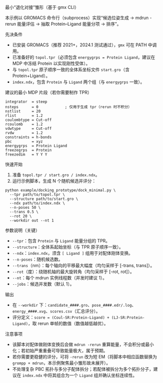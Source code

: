 最小“退化对接”雏形（基于 gmx CLI）

本示例以 GROMACS 命令行（subprocess）实现“候选位姿生成 → mdrun -rerun 能量评估 → 抽取 Protein–Ligand 能量分项 → 排序”。

先决条件
- 已安装 GROMACS（推荐 2021+，2024.1 测试通过），`gmx` 可在 PATH 中调用。
- 已准备好的 `topol.tpr`（必须包含 `energygrps = Protein Ligand`，建议在 MDP 中冻结 Protein 以实现刚性受体）。
- 与 `topol.tpr` 原子顺序一致的全体系坐标文件 `start.gro`（含 Protein+Ligand）。
- `index.ndx`，包含 `Protein` 与 `Ligand` 两个组（与 `energygrps` 一致）。

建议的最小 MDP 片段（若你需要制作 TPR）
```
integrator  = steep
nsteps      = 0            ; 仅用于生成 tpr（rerun 时不积分）
nstlist     = 20
rlist       = 1.2
coulombtype = Cut-off
rcoulomb    = 1.2
vdwtype     = Cut-off
rvdw        = 1.2
constraints = h-bonds
pbc         = xyz
energygrps  = Protein Ligand
freezegrps  = Protein
freezedim   = Y Y Y
```

快速开始
1) 准备 `topol.tpr / start.gro / index.ndx`。
2) 运行示例脚本，生成 N 个随机候选并评分：
```
python example/docking_prototype/dock_minimal.py \
  --tpr path/to/topol.tpr \
  --structure path/to/start.gro \
  --ndx path/to/index.ndx \
  --n-poses 50 \
  --trans 0.5 \
  --rot 20 \
  --workdir out --nt 1
```

参数说明（关键）
- `--tpr`：包含 `Protein` 与 `Ligand` 能量分组的 TPR。
- `--structure`：全体系起始坐标（与 TPR 原子顺序一致）。
- `--ndx`：`index.ndx`，须含 `[ Ligand ]` 组用于对配体刚体变换。
- `--n-poses`：随机候选数。
- `--trans`（nm）：每个轴向的平移最大幅度（均匀采样于 [-trans, trans]）。
- `--rot`（度）：绕随机轴的最大旋转角（均匀采样于 [-rot, rot]）。
- `--nt`：每个 mdrun 实例线程数（并发时建议 1）。
- `--jobs`：候选并发数（默认 1）。

输出
- 在 `--workdir` 下：`candidate_####.gro`、`pose_####.edr/.log`、`energy_####.xvg`、`scores.csv`（汇总评分）。
- 评分定义：`score = (Coul-SR:Protein-Ligand) + (LJ-SR:Protein-Ligand)`，取 rerun 单帧的数值（数值越低越优）。

注意事项
- 该脚本对配体做刚体变换后会做 `mdrun -rerun` 重算能量，不会积分或最小化；若初始严重重叠可导致能量极大，属于预期。
- 若你需要更稳健的评分，可将 `-rerun` 改为短 EM（将脚本中相应函数替换为 `grompp + mdrun`，本示例聚焦最小雏形故未展开）。
- 不处理复杂 PBC 拓扑与多分子配体拆分；若配体被拆分为多个拓扑分子，建议在 `index.ndx` 中将其组合为一个 `Ligand` 组并确认坐标连续性。

